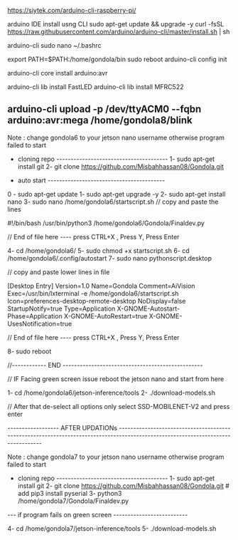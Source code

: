 https://siytek.com/arduino-cli-raspberry-pi/

arduino IDE install usng CLI 
sudo apt-get update && upgrade -y
curl -fsSL https://raw.githubusercontent.com/arduino/arduino-cli/master/install.sh | sh

arduino-cli
sudo nano ~/.bashrc

export PATH=$PATH:/home/gondola/bin
sudo reboot
arduino-cli config init

arduino-cli core install arduino:avr


arduino-cli lib install FastLED
arduino-cli lib install MFRC522

arduino-cli upload -p /dev/ttyACM0 --fqbn arduino:avr:mega /home/gondola8/blink
-----------------------------------------------------------------------------------------------------------------------------------------

Note : change gondola6 to your jetson nano username otherwise program failed to start


- cloning repo ---------------------------------------
1- sudo apt-get install git
2- git clone https://github.com/Misbahhassan08/Gondola.git

- auto start -----------------------------------------

0 - sudo apt-get update 
1- sudo apt-get upgrade -y 
2- sudo apt-get install nano
3- sudo nano /home/gondola6/startscript.sh
   // copy and paste the lines 

#!/bin/bash
/usr/bin/python3 /home/gondola6/Gondola/Finaldev.py

 // End of file here  ---- press CTRL+X , Press Y, Press Enter 

4- cd /home/gondola6/
5- sudo chmod +x startscript.sh
6- cd /home/gondola6/.config/autostart
7- sudo nano pythonscript.desktop
   
   // copy and paste lower lines in file 

[Desktop Entry]
Version=1.0
Name=Gondola
Comment=AiVision
Exec=/usr/bin/lxterminal -e /home/gondola6/startscript.sh
Icon=preferences-desktop-remote-desktop
NoDisplay=false
StartupNotify=true
Type=Application
X-GNOME-Autostart-Phase=Application
X-GNOME-AutoRestart=true
X-GNOME-UsesNotification=true

// End of file here  ---- press CTRL+X , Press Y, Press Enter

8- sudo reboot 

//------------ END -------------------------------------------------

  // IF Facing green screen issue reboot the jetson nano and start from here 
  
 1- cd /home/gondola6/jetson-inference/tools
 2- ./download-models.sh
 
  // After that de-select all options only select SSD-MOBILENET-V2 and press enter
  
  
  
  ------------------ AFTER UPDATIONs ---------------------------------------------------------------------------------------------------------------------------------
  
  Note : change gondola7 to your jetson nano username otherwise program failed to start


- cloning repo ---------------------------------------
1- sudo apt-get install git
2- git clone https://github.com/Misbahhassan08/Gondola.git  # add pip3 install pyserial
3- python3 /home/gondola7/Gondola/Finaldev.py

--- if program fails on green screen --------------------------

4- cd /home/gondola7/jetson-inference/tools
5- ./download-models.sh


 
 
